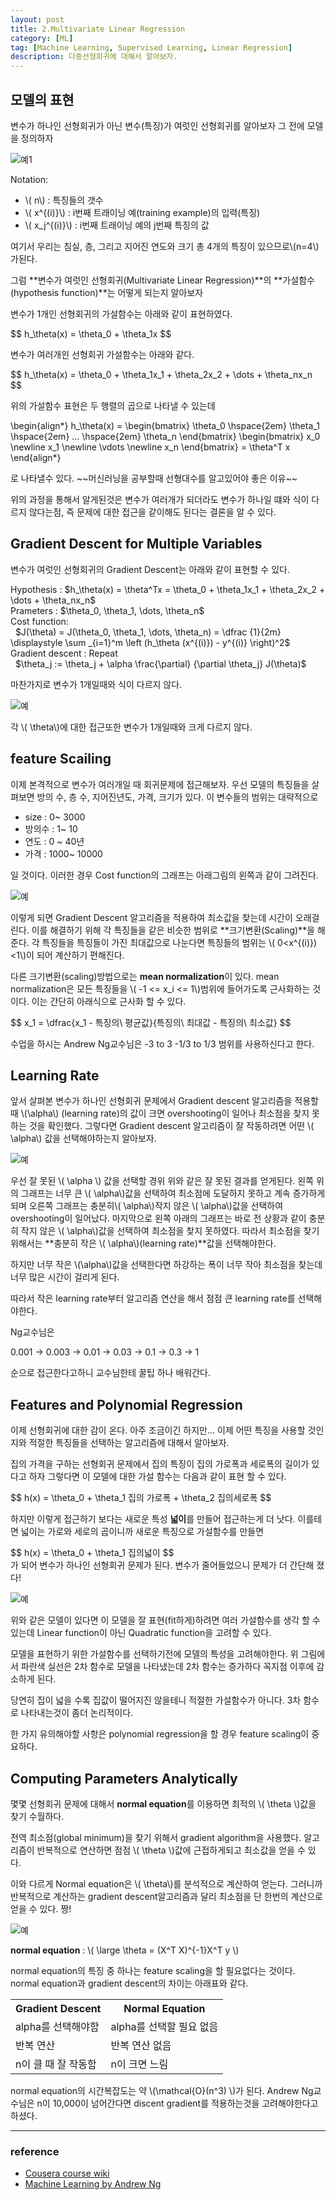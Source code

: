 ```yaml
---
layout: post
title: 2.Multivariate Linear Regression
category: [ML]
tag: [Machine Learning, Supervised Learning, Linear Regression]
description: 다중선형회귀에 대해서 알아보자.
---
```


## 모델의 표현

변수가 하나인 선형회귀가 아닌 변수(특징)가 여럿인 선형회귀를 알아보자 그 전에 모델을 정의하자

![예1](/assets/posts/MachineLearning/ml2-0.png)

Notation:

 - \\( n\\) : 특징들의 갯수
 - \\( x^{(i)}\\) : i번째 트래이닝 예(training example)의  입력(특징)
 - \\( x_j^{(i)}\\) : i번째 트래이닝 예의 j번째 특징의 값
 
여기서 우리는 침실, 층, 그리고 지어진 연도와 크기 총 4개의 특징이 있으므로\\\(n=4\\)가된다.

그럼 **변수가 여럿인 선형회귀(Multivariate Linear Regression)**의 **가설함수(hypothesis function)**는 어떻게 되는지 알아보자

변수가 1개인 선형회귀의 가설함수는 아래와 같이 표현하였다.

<div>
$$
h_\theta(x) = \theta_0 + \theta_1x
$$
</div>

변수가 여러개읜 선형회귀 가설함수는 아래와 같다.

<div>
$$
h_\theta(x) = \theta_0 + \theta_1x_1 + \theta_2x_2 + \dots + \theta_nx_n
$$
</div>

위의 가설함수 표현은 두 행렬의 곱으로 나타낼 수 있는데

<div>

\begin{align*}
h_\theta(x) =
\begin{bmatrix}
\theta_0 \hspace{2em}  \theta_1 \hspace{2em}  ...  \hspace{2em}  \theta_n
\end{bmatrix}
\begin{bmatrix}
x_0 \newline
x_1 \newline
\vdots \newline
x_n
\end{bmatrix}
= \theta^T x
\end{align*}
</div>
로 나타낼수 있다. ~~머신러닝을 공부할때 선형대수를 알고있어야 좋은 이유~~

위의 과정을 통해서 알게된것은 변수가 여러개가 되더라도 변수가 하나일 떄와 식이 다르지 않다는점, 즉 문제에 대한 접근을 같이해도 된다는 결론을 알 수 있다.

## Gradient Descent for Multiple Variables

변수가 여럿인 선형회귀의 Gradient Descent는 아래와 같이 표현할 수 있다.

<div>
Hypothesis : $h_\theta(x) = \theta^Tx = \theta_0 + \theta_1x_1 + \theta_2x_2 + \dots + \theta_nx_n$
<br>
Prameters : $\theta_0, \theta_1, \dots, \theta_n$
<br>
Cost function:<br>
&nbsp;
$J(\theta) = J(\theta_0, \theta_1, \dots, \theta_n) = \dfrac {1}{2m} \displaystyle \sum _{i=1}^m \left (h_\theta (x^{(i)}) - y^{(i)} \right)^2$
<br>
Gradient descent : Repeat <br>
&nbsp;
$\theta_j := \theta_j + \alpha \frac{\partial}	{\partial \theta_j} J(\theta)$
</div>

마찬가지로 변수가 1개일때와 식이 다르지 않다.

![예](/assets/posts/MachineLearning/ml2-1.png)

각 \\( \theta\\)에 대한 접근또한 변수가 1개일때와 크게 다르지 않다.

## feature Scailing

이제 본격적으로 변수가 여러개일 때 회귀문제에 접근해보자.
우선 모델의 특징들을 살펴보면 방의 수, 층 수, 지어진년도, 가격, 크기가 있다. 이 변수들의 범위는 대략적으로
 
  - size : 0~ 3000
  - 방의수 : 1~ 10
  - 연도 : 0 ~ 40년
  - 가격 : 1000~ 10000

일 것이다. 이러한 경우 Cost function의 그래프는 아래그림의 왼쪽과 같이 그려진다.

![예](/assets/posts/MachineLearning/ml2-2.png)

이렇게 되면 Gradient Descent 알고리즘을 적용하여 최소값을 찾는데 시간이 오래걸린다. 이를 해결하기 위해 각 특징들을 같은 비슷한 범위로 **크기변환(Scaling)**을 해준다. 각 특징들을 특징들이 가진 최대값으로 나눈다면 특징들의 범위는 \\( 0<x^{(i)}) <1\\)이 되어 계산하기 편해진다.

다른 크기변환(scaling)방법으로는 **mean normalization**이 있다.
mean normalization은 모든 특징들을 \\( -1 \<= x_i \<= 1\\)범위에 들어가도록 근사화하는 것이다. 이는 간단히 아래식으로 근사화 할 수 있다.

<div>
$$
x_1 = \dfrac{x_1 - 특징의\ 평균값}{특징의\ 최대값 - 특징의\ 최소값}
$$
</div>

수업을 하시는 Andrew Ng교수님은 -3 to 3 -1/3 to 1/3 범위를 사용하신다고 한다.

## Learning Rate
앞서 살펴본 변수가 하나인 선형회귀 문제에서 Gradient descent 알고리즘을 적용할 때 \\(\alpha\\) (learning rate)의 값이 크면 overshooting이 일어나 최소점을 찾지 못하는 것을 확인했다. 그렇다면 Gradient descent 알고리즘이 잘 작동하려면 어떤 \\( \alpha\\) 값을 선택해야하는지 알아보자.

![예](/assets/posts/MachineLearning/ml2-3.png)

우선 잘 못된 \\( \alpha \\) 값을 선택할 경위 위와 같은 잘 못된 결과를 얻게된다. 왼쪽 위의 그래프는 너무 큰 \\( \alpha\\)값을 선택하여 최소점에 도달하지 못하고 계속 증가하게 되며 오른쪽 그래프는 충분히\\( \alpha\\)작지 않은 \\( \alpha\\)값을 선택하여 overshooting이 일어났다. 마지막으로 왼쪽 아래의 그래프는 바로 전 상황과 같이 충분히 작지 않은 \\( \alpha\\)값을 선택하여 최소점을 찾지 못하였다. 따라서 최소점을 찾기 위해서는 **충분히 작은 \\( \alpha\\)(learning rate)**값을 선택해야한다.

하지만 너무 작은 \\(\alpha\\)값을 선택한다면 하강하는 폭이 너무 작아 최소점을 찾는데 너무 많은 시간이 걸리게 된다.

따라서 작은 learning rate부터 알고리즘 연산을 해서 점점 큰 learning rate를 선택해야한다.

Ng교수님은

0.001 -> 0.003 -> 0.01 -> 0.03 -> 0.1 -> 0.3 -> 1

순으로 접근한다고하니 교수님한테 꿀팁 하나 배워간다.

## Features and Polynomial Regression

이제 선형회귀에 대한 감이 온다. 아주 조금이긴 하지만... 이제 어떤 특징을 사용할 것인지와 적절한 특징들을 선택하는 알고리즘에 대해서 알아보자.

집의 가격을 구하는 선형회귀 문제에서 집의 특징이 집의 가로폭과 세로폭의 길이가 있다고 하자 그렇다면 이 모델에 대한 가설 함수는 다음과 같이 표현 할 수 있다.

<div>
$$
h(x) = \theta_0 + \theta_1 집의 가로폭 + \theta_2 집의세로폭
$$
</div>

하지만 이렇게 접근하기 보다는 새로운 특성 **넓이**를 만들어 접근하는게 더 낫다. 이를테면 넓이는 가로와 세로의 곱이니까 새로운 특징으로 가설함수를 만들면

<div>
$$
h(x) = \theta_0 + \theta_1 집의넓이
$$
</div>
가 되어 변수가 하나인 선형회귀 문제가 된다. 변수가 줄어들었으니 문제가 더 간단해 졌다!

![예](/assets/posts/MachineLearning/ml2-4.png)

위와 같은 모델이 있다면 이 모델을 잘 표현(fit하게)하려면 여러 가설함수를 생각 할 수 있는데 Linear function이 아닌 Quadratic function을 고려할 수 있다.

모델을 표현하기 위한 가설함수를 선택하기전에 모델의 특성을 고려해야한다. 위 그림에서 파란색 실선은 2차 함수로 모델을 나타냈는데 2차 함수는 증가하다 꼭지점 이후에 감소하게 된다.

당연히 집이 넓을 수록 집값이 떨어지진 않을테니 적절한 가설함수가 아니다. 3차 함수로 나타내는것이 좀더 논리적이다.

한 가지 유의해야할 사항은 polynomial regression을 할 경우 feature scaling이 중요하다.

## Computing Parameters Analytically

몇몇 선형회귀 문제에 대해서 **normal equation**를 이용하면 최적의 \\( \theta \\)값을 찾기 수월하다.

전역 최소점(global minimum)을 찾기 위해서 gradient algorithm을 사용했다. 알고리즘이 반복적으로 연산하면 점점 \\( \theta \\)값에 근접하게되고 최소값을 얻을 수 있다.

이와 다르게 Normal equation은 \\( \theta\\)를 분석적으로 계산하여 얻는다. 그러니까 반복적으로 계산하는 gradient descent알고리즘과 달리 최소점을 단 한번의 계산으로 얻을 수 있다. 짱!

![예](/assets/posts/MachineLearning/ml2-5.png)

**normal equation** : 
\\( 
\large
\theta = (X^T X)^{-1}X^T y 
\\)

normal equation의 특징 중 하나는 feature scaling을 할 필요없다는 것이다.  normal equation과 gradient descent의 차이는 아래표와 같다.

<table>
<tbody>
	<tr><th>Gradient Descent</th><th>Normal Equation</th></tr>
	<tr><td>alpha를 선택해야함</td><td>alpha를 선택할 필요 없음</td></tr>
	<tr><td>반복 연산</td><td>반복 연산 없음</td></tr>
	<tr><td>n이 클 때 잘 작동함</td><td>n이 크면 느림</td></tr>
	</tbody>
</table>

normal equation의 시간복잡도는 약 \\(\mathcal{O}(n^3) \\)가 된다. Andrew Ng교수님은 n이 10,000이 넘어간다면 discent gradient를 적용하는것을 고려해야한다고 하셨다.

---

### reference

 - [Cousera course wiki](https://share.coursera.org/wiki/index.php/ML:Linear_Regression_with_Multiple_Variables#Polynomial_Regression)
 - [Machine Learning by Andrew Ng](https://www.coursera.org/learn/machine-learning/home/week/2)
